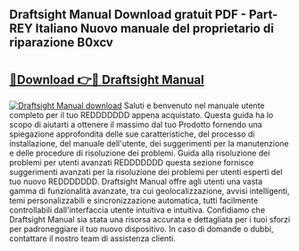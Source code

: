 ## Draftsight Manual Download gratuit PDF - Part-REY Italiano Nuovo manuale del proprietario di riparazione B0xcv

# <h2><a href="http://dfbvhk.blite.top/?on=Draftsight+Manual">🔗Download 👉🔴 Draftsight Manual</a></h2>

[![Draftsight Manual download](https://i.imgur.com/lujVjoI.png)](http://dfbvhk.blite.top/?on=Draftsight+Manual)
Saluti e benvenuto nel manuale utente completo per il tuo REDDDDDDD appena acquistato. Questa guida ha lo scopo di aiutarti a ottenere il massimo dal tuo Prodotto fornendo una spiegazione approfondita delle sue caratteristiche, del processo di installazione, del manuale dell'utente, dei suggerimenti per la manutenzione e delle procedure di risoluzione dei problemi. Guida alla risoluzione dei problemi per utenti avanzati REDDDDDDD questa sezione fornisce suggerimenti avanzati per la risoluzione dei problemi per utenti esperti del tuo nuovo REDDDDDDD. Draftsight Manual offre agli utenti una vasta gamma di funzionalità avanzate, tra cui geolocalizzazione, avvisi intelligenti, temi personalizzabili e sincronizzazione automatica, tutti facilmente controllabili dall'interfaccia utente intuitiva e intuitiva. Confidiamo che Draftsight Manual sia stata una risorsa accurata e dettagliata per i tuoi sforzi per padroneggiare il tuo nuovo dispositivo. In caso di domande o dubbi, contattare il nostro team di assistenza clienti.
